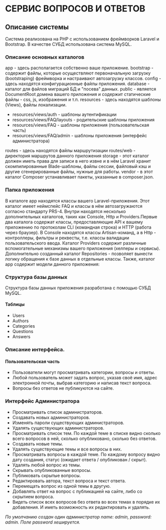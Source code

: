 # СЕРВИС ВОПРОСОВ И ОТВЕТОВ

## Описание системы
Система реализована на PHP с использованием фреймворков Laravel и Bootstrap. В качестве СУБД использована система MySQL.


### Описание основных каталогов
app - здесь располагается собственно ваше приложение.
bootstrap - содержит файлы, которые осуществляют первоначальную загрузку (bootstraping) фреймворка и настраивают автозагрузку классов.
config - здесь находятся конфигурационные файлы приложения.
database - каталог для файлов миграций БД и "посева" данных.
public - является DocumentRoot домена вашего приложения и содержит статические файлы - css, js, изображения и т.п.
resources - здесь находятся шаблоны (Views), файлы локализации.
- resources/views/auth - шаблоны аутентификации
- resources/views/FAQ/layouts - родительские шаблоны приложения
- resources/views/FAQ - шаблоны приложения (пользовательская часть)
- resources/views/FAQ/admin - шаблоны приложения (интерфейс администратора)

routes - здесь находятся файлы маршрутизации
routes/web - директория маршрутов данного приложения
storage - этот каталог должен иметь права для записи в него извне и в нём Laravel хранит скомпилированные Blade-шаблоны, файлы сессии, файловый кэш и другие сгенерированные файлы, нужные для работы.
vendor - в этот каталог Composer устанавливает пакеты, указанные в composer.json.

### Папка приложения
В каталоге app находятся классы вашего Laravel-приложения. Этот каталог имеет неймспейс FAQ и классы в нём автозагружаются согласно стандарту 
PRS-4. Внутри находятся несколько дополнительных каталогов, таких как Console, Http и Providers.Первые два каталога содержат классы, предоставляющие API к вашему приложению по протоколам CLI (командная строка) и HTTP (работа через браузер). В Console находятся классы Artisan-команд, а в Http - контроллеры, фильтры и реквесты, т.е. классы 
валидации пользовательского ввода. Каталог Providers содержит различные вспомогательные механизмы вашего приложения (хелперы и сервисы). 
Дополнительно созданный каталог Repositories - позволяет вынести логику обращения к базе данных в отдельные классы. Также, каталог app содержит модели данного приложения:

### Структура базы данных
Структура базы данных приложения разработана с помощью СУБД MySQL.
####  Таблицы
- Users
- Authors
- Categories
- Questions
- Answers

### Описание интерфейса.


#### Пользовательская часть
- Пользователи могут просматривать категории, вопросы и ответы.
- Любой пользователь может задать вопрос, указав своё имя, адрес электронной почты, выбрав категорию и написав текст вопроса.
- Вопросы без ответов не публикуются на сайте.

### Интерфейс Администратора

- Просматривать список администраторов.
- Создавать новых администраторов.
- Изменять пароли существующих администраторов.
- Удалять существующих администраторов.
- Просматривать список тем. По каждой теме в списке видно сколько всего вопросов в ней, сколько опубликовано, сколько без ответов.
- Создавать новые темы.
- Удалять существующие темы и все вопросы в них.
- Просматривать вопросы в каждой теме. По каждому вопросу видно дату создания, статус (ожидает ответа / опубликован / скрыт).
- Удалять любой вопрос из темы.
- Скрывать опубликованные вопросы.
- Публиковать скрытые вопросы.
- Редактировать автора, текст вопроса и текст ответа.
- Перемещать вопрос из одной темы в другую.
- Добавлять ответ на вопрос с публикацией на сайте, либо со скрытием вопроса.
- Видеть список всех вопросов без ответа во всех темах в порядке их добавления. И иметь возможность их редактировать и удалять.

*По умолчанию создан один администратор  name: admin, password: admin.
Поле password хешируется.*

